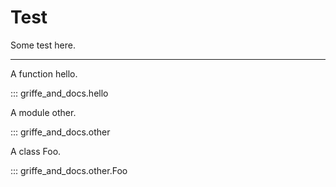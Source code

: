 # Test

Some test here.

---

A function hello.

::: griffe_and_docs.hello

A module other.

::: griffe_and_docs.other

A class Foo.

::: griffe_and_docs.other.Foo
